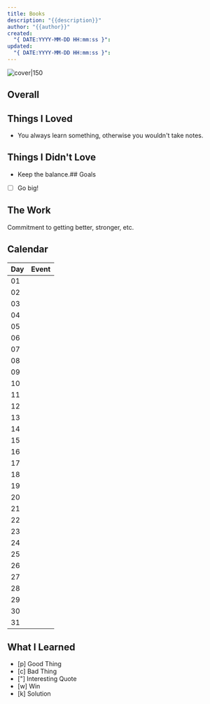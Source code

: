 ```yaml
---
title: Books
description: "{{description}}"
author: "{{author}}"
created:
  "{ DATE:YYYY-MM-DD HH:mm:ss }": 
updated:
  "{ DATE:YYYY-MM-DD HH:mm:ss }":
---
```


![cover|150]({{coverUrl}})


## Overall


## Things I Loved

 - You always learn something, otherwise you wouldn't take notes.

## Things I Didn't Love

 - Keep the balance.## Goals

 - [ ] Go big!
## The Work
Commitment to getting better, stronger, etc.
## Calendar

| Day | Event |
| --- | ----- |
| 01  |       |
| 02  |       |
| 03  |       |
| 04  |       |
| 05  |       |
| 06  |       |
| 07  |       |
| 08  |       |
| 09  |       |
| 10  |       |
| 11  |       |
| 12  |       |
| 13  |       |
| 14  |       |
| 15  |       |
| 16  |       |
| 17  |       |
| 18  |       |
| 19  |       |
| 20  |       |
| 21  |       |
| 22  |       |
| 23  |       |
| 24  |       |
| 25  |       |
| 26  |       |
| 27  |       |
| 28  |       |
| 29  |       |
| 30  |       |
| 31  |       |

## What I Learned

 - [p] Good Thing
 - [c] Bad Thing
 - ["] Interesting Quote
 - [w] Win
 - [k] Solution